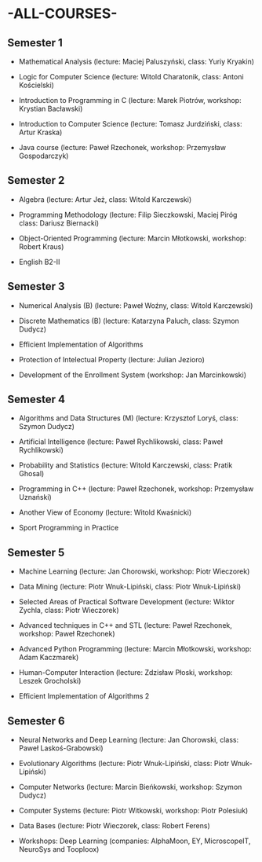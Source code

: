 # -ALL-COURSES-


## Semester 1

  * Mathematical Analysis (lecture: Maciej Paluszyński, class: Yuriy Kryakin)

  * Logic for Computer Science (lecture: Witold Charatonik, class: Antoni Kościelski)

  * Introduction to Programming in C (lecture: Marek Piotrów, workshop: Krystian Bacławski)

  * Introduction to Computer Science (lecture: Tomasz Jurdziński, class: Artur Kraska)

  * Java course (lecture: Paweł Rzechonek, workshop: Przemysław Gospodarczyk)


## Semester 2

  * Algebra (lecture: Artur Jeż, class: Witold Karczewski)

  * Programming Methodology (lecture: Filip Sieczkowski, Maciej Piróg class: Dariusz Biernacki)

  * Object-Oriented Programming (lecture: Marcin Młotkowski, workshop: Robert Kraus)

  * English B2-II


## Semester 3

  * Numerical Analysis (B) (lecture: Paweł Woźny, class: Witold Karczewski)

  * Discrete Mathematics (B) (lecture: Katarzyna Paluch, class: Szymon Dudycz)

  * Efficient Implementation of Algorithms

  * Protection of Intelectual Property (lecture: Julian Jezioro)

  * Development of the Enrollment System (workshop: Jan Marcinkowski)


## Semester 4

  * Algorithms and Data Structures (M) (lecture: Krzysztof Loryś, class: Szymon Dudycz)

  * Artificial Intelligence (lecture: Paweł Rychlikowski, class: Paweł Rychlikowski)

  * Probability and Statistics (lecture: Witold Karczewski, class: Pratik Ghosal)

  * Programming in C++ (lecture: Paweł Rzechonek, workshop: Przemysław Uznański)

  * Another View of Economy (lecture: Witold Kwaśnicki)

  * Sport Programming in Practice


## Semester 5

  * Machine Learning (lecture: Jan Chorowski, workshop: Piotr Wieczorek)

  * Data Mining (lecture: Piotr Wnuk-Lipiński, class: Piotr Wnuk-Lipiński)

  * Selected Areas of Practical Software Development (lecture: Wiktor Zychla, class: Piotr Wieczorek)

  * Advanced techniques in C++ and STL  (lecture: Paweł Rzechonek, workshop: Paweł Rzechonek)

  * Advanced Python Programming  (lecture: Marcin Młotkowski, workshop: Adam Kaczmarek)

  * Human-Computer Interaction (lecture: Zdzisław Płoski, workshop: Leszek Grocholski)

  * Efficient Implementation of Algorithms 2


## Semester 6

  * Neural Networks and Deep Learning (lecture: Jan Chorowski, class: Paweł Laskoś-Grabowski)

  * Evolutionary Algorithms (lecture: Piotr Wnuk-Lipiński, class: Piotr Wnuk-Lipiński)

  * Computer Networks (lecture: Marcin Bieńkowski, workshop: Szymon Dudycz)

  * Computer Systems (lecture: Piotr Witkowski, workshop: Piotr Polesiuk)

  * Data Bases (lecture: Piotr Wieczorek, class: Robert Ferens)

  * Workshops: Deep Learning (companies: AlphaMoon, EY, MicroscopeIT, NeuroSys and Tooploox)
